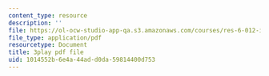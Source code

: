 ```yaml
---
content_type: resource
description: ''
file: https://ol-ocw-studio-app-qa.s3.amazonaws.com/courses/res-6-012-introduction-to-probability-spring-2018/1014552b6e4a44add0da59814400d753_BjjkSM1Dasg.pdf
file_type: application/pdf
resourcetype: Document
title: 3play pdf file
uid: 1014552b-6e4a-44ad-d0da-59814400d753
---
```

